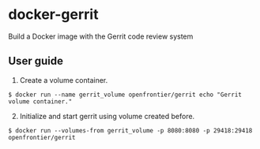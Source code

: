 # docker-gerrit
 Build a Docker image with the Gerrit code review system
## User guide
1. Create a volume container.

 `$ docker run --name gerrit_volume openfrontier/gerrit echo "Gerrit volume container."`

2. Initialize and start gerrit using volume created before.

 `$ docker run --volumes-from gerrit_volume -p 8080:8080 -p 29418:29418 openfrontier/gerrit`
 
